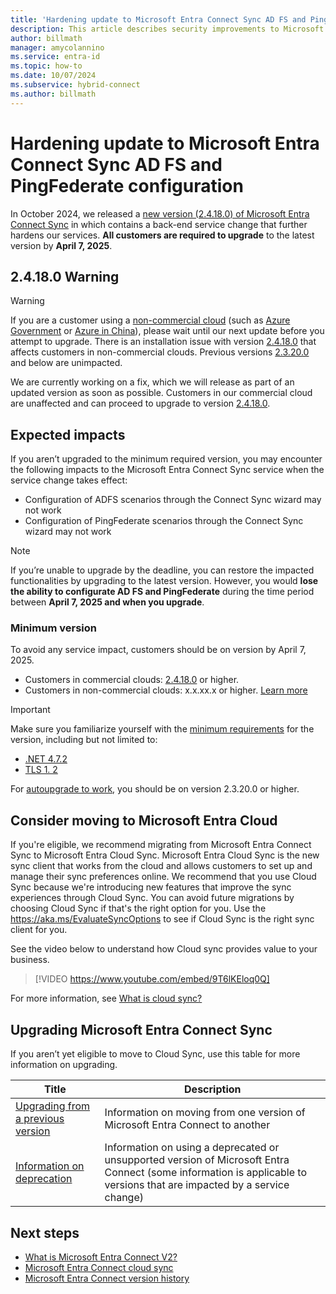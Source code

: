 ```yaml
---
title: 'Hardening update to Microsoft Entra Connect Sync AD FS and PingFederate configuration'
description: This article describes security improvements to Microsoft Entra Connect Sync ADFS and PingFederate configuration.
author: billmath
manager: amycolannino
ms.service: entra-id
ms.topic: how-to
ms.date: 10/07/2024
ms.subservice: hybrid-connect
ms.author: billmath
---
```


# Hardening update to Microsoft Entra Connect Sync AD FS and PingFederate configuration 

In October 2024, we released a [new version (2.4.18.0) of Microsoft Entra Connect Sync](reference-connect-version-history.md#24180) in which contains a back-end service change that further hardens our services. **All customers are required to upgrade** to the latest version by **April 7, 2025**. 

## 2.4.18.0 Warning
>[!WARNING]
>If you are a customer using a [non-commercial cloud](~/identity-platform/authentication-national-cloud.md) (such as [Azure Government](/azure/azure-government/documentation-government-welcome) or [Azure in China](/azure/china/overview-operations)), please wait until our next update before you attempt to upgrade. There is an installation issue with version [2.4.18.0](reference-connect-version-history.md#24180) that affects customers in non-commercial clouds. Previous versions [2.3.20.0](reference-connect-version-history.md#23200) and below are unimpacted.
 
We are currently working on a fix, which we will release as part of an updated version as soon as possible. Customers in our commercial cloud are unaffected and can proceed to upgrade to version [2.4.18.0](reference-connect-version-history.md#24180).

## Expected impacts 

If you aren’t upgraded to the minimum required version, you may encounter the following impacts to the Microsoft Entra Connect Sync service when the service change takes effect: 

 - Configuration of ADFS scenarios through the Connect Sync wizard may not work 
 - Configuration of PingFederate scenarios through the Connect Sync wizard may not work 

>[!NOTE]
> If you’re unable to upgrade by the deadline, you can restore the impacted functionalities by upgrading to the latest version. However, you would **lose the ability to configurate AD FS and PingFederate** during the time period between **April 7, 2025 and when you upgrade**. 

### Minimum version 

To avoid any service impact, customers should be on version by April 7, 2025. 
- Customers in commercial clouds: [2.4.18.0](reference-connect-version-history.md#24180) or higher.
- Customers in non-commercial clouds:  x.x.xx.x or higher.  [Learn more](reference-connect-version-history.md#24180-warning)


>[!IMPORTANT]
> Make sure you familiarize yourself with the [minimum requirements](how-to-connect-install-prerequisites.md) for the version, including but not limited to: 
>
>  - [.NET 4.7.2](https://dotnet.microsoft.com/download/dotnet-framework/net472#:~:text=Downloads%20for%20building%20and%20running%20applications%20with%20.NET%20Framework%204.7.2)
>  - [TLS 1. 2](reference-connect-tls-enforcement.md)

For [autoupgrade to work](security-updates-pks.md), you should be on version 2.3.20.0 or higher. 

## Consider moving to Microsoft Entra Cloud  

If you're eligible, we recommend migrating from Microsoft Entra Connect Sync to Microsoft Entra Cloud Sync. Microsoft Entra Cloud Sync is the new sync client that works from the cloud and allows customers to set up and manage their sync preferences online. We recommend that you use Cloud Sync because we're introducing new features that improve the sync experiences through Cloud Sync. You can avoid future migrations by choosing Cloud Sync if that's the right option for you. Use the https://aka.ms/EvaluateSyncOptions to see if Cloud Sync is the right sync client for you. 

See the video below to understand how Cloud sync provides value to your business.

> [!VIDEO https://www.youtube.com/embed/9T6lKEloq0Q]

For more information, see [What is cloud sync?](/azure/active-directory/cloud-sync/what-is-cloud-sync)

## Upgrading Microsoft Entra Connect Sync 

If you aren’t yet eligible to move to Cloud Sync, use this table for more information on upgrading. 

|Title|Description| 
|-----|-----|
|[Upgrading from a previous version](how-to-upgrade-previous-version.md)|Information on moving from one version of Microsoft Entra Connect to another| 
|[Information on deprecation](deprecated-azure-ad-connect.md)|Information on using a deprecated or unsupported version of Microsoft Entra Connect (some information is applicable to versions that are impacted by a service change)| 


## Next steps

- [What is Microsoft Entra Connect V2?](whatis-azure-ad-connect-v2.md)
- [Microsoft Entra Connect cloud sync](/azure/active-directory/cloud-sync/what-is-cloud-sync)
- [Microsoft Entra Connect version history](reference-connect-version-history.md)
